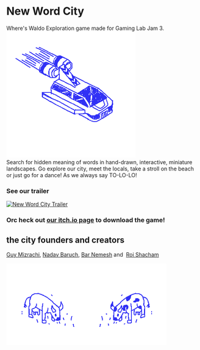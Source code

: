 # New Word City
Where's Waldo Exploration game made for Gaming Lab Jam 3.  
<img src="/Assets/Graphics/Definitely Cut At The Top Icon/Ship for git.png">  
Search for hidden meaning of words in hand-drawn, interactive, miniature landscapes. Go explore our city, meet the locals, take a stroll on the beach or just go for a dance! As we always say TO-LO-LO!  
### See our trailer
[![New Word City Trailer](http://img.youtube.com/vi/2Lz_H52NVfc/0.jpg)](https://youtu.be/2Lz_H52NVfc "New Word City Trailer")  
### Orc heck out **[our itch.io page](https://guymizrachi.itch.io/nwc "New Word City")** to download the game!  
## the city founders and creators  
<p><a href="https://eitan-leviev.itch.io/"></a><a href="https://guymizrachi.itch.io/" target="_blank">Guy Mizrachi</a>, <a href="https://nadavbaruch.itch.io/" target="_blank">Nadav Baruch</a>, <a href="https://giantsteak.itch.io/" target="_blank">Bar Nemesh</a>&nbsp;and&nbsp;&nbsp;<a href="https://oochie.itch.io/" target="_blank">Roi Shacham</a></p>  
<p><img src="Assets/Graphics/Definitely Cut At The Top Icon/Cow for git 2.png"><img src="Assets/Graphics/Definitely Cut At The Top Icon/Cow for git 1.png"><br></p>  
